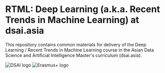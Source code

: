 # RTML: Deep Learning (a.k.a. Recent Trends in Machine Learning) at dsai.asia

This repository contains common materials for delivery of the Deep Learning / Recent
Trends in Machine Learning
course in the Asian Data Science and Artificial Intelligence Master's curriculum
(dsai.asia).

![DSAI logo](https://dsai.asia/static/dsai/images/logo.b85dbbfe021c.png)
![Erasmus+ logo](https://dsai.asia/static/dsai/images/logo-footer-eu.f5a0f510af80.png)

